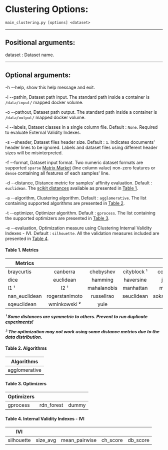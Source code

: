 
# Clustering Options:
`main_clustering.py [options] <dataset>`

___

## Positional arguments:
dataset : Dataset name.

___

## Optional arguments:
-h --help, show this help message and exit.

-i --pathin,
Dataset path input.  The standard path inside a container is `/data/input/` mapped docker volume.

-o --pathout,
Dataset path output. The standard path inside a container is `/data/output/` mapped docker volume.

-l --labels,
Dataset classes in a single column file. Default : `None`. Required to evaluate External Validity Indexes.

-s --sheader,
Dataset files header size. Default : `1`. Indicates documents' header lines to be ignored. Labels and dataset files using different header sizes will be misinterpreted.

-f --format,
Dataset input format. Two numeric dataset formats are supported `sparse` [Matrix Market](https://math.nist.gov/MatrixMarket/) (line column value) non-zero features or `dense` containing all features of each samples' line.

-d --distance, 
Distance metric for samples' affinity evaluation. Default : `euclidean`. The [scikit distances](https://scikit-learn.org/stable/modules/generated/sklearn.metrics.pairwise_distances.html) avaliable as presented in [Table 1](#table-metrics).

-a --algorithm,
Clustering algorithm. Default : `agglomerative`. The list containing supported algorithms are presented in [Table 2](#table-algorithms).

-t --optimizer, Optimizer algorithm. Default : `gprocess`. The list containing the supported optimizers are presented in [Table 3](#table-optimizer).

-e --evaluation, 
Optimization measure using Clustering Internal Validity Indexes - IVI. Default : `silhouette`. All the validation measures included are presented in [Table 4](#table-ivi).

<h4 id="table-metrics">
 Table 1. Metrics
</h4> 

| Metrics       |                |               |               |               |                |
|---------------|:--------------:|:-------------:|:-------------:|:-------------:|:--------------:|
| braycurtis    | canberra       | chebyshev     | cityblock ¹   | correlation   | cosine         |
| dice          | euclidean      | hamming       | haversine     | jaccard       | kulsinski      |
| l1 ¹          | l2 ¹           | mahalanobis   | manhattan     | matching      | minkowski      |
| nan_euclidean | rogerstanimoto | russellrao    | seuclidean    | sokalmichener | sokalsneath    |
| sqeuclidean   | wminkowski ²   | yule          |               |               |                |

***¹ Some distances are symmetric to others. Prevent to run duplicate experiments!***

***² The optimization may not work using some distance metrics due to the data distribution.***

<h4 id="table-algorithms">
 Table 2. Algorithms
</h4>

| Algorithms    |
|---------------|
| agglomerative |

<h4 id="table-optimizers">
 Table 3. Optimizers
</h4>

| Optimizers    |                |                |
|---------------|:--------------:|:--------------:|
| gprocess      | rdn_forest     | dummy          |

<h4 id="table-ivi">
 Table 4. Internal Validity Indexes - IVI
</h4>

| IVI           |                |                |                |                |
|---------------|:--------------:|:--------------:|:--------------:|:--------------:|
| silhouette    | size_avg       | mean_pairwise  | ch_score       | db_score       | 
